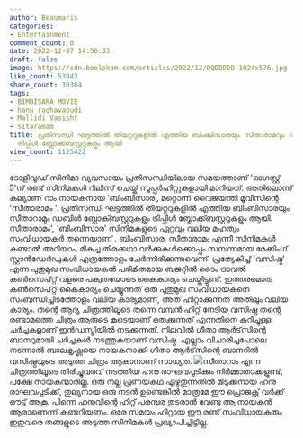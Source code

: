 ```yaml
---
author: Beaumaris
categories:
- Entertainment
comment_count: 0
date: 2022-12-07 14:56:33
draft: false
image: https://cdn.boolokam.com/articles/2022/12/DQDDDDD-1024x576.jpg
like_count: 53943
share_count: 30364
tags:
- BIMBISARA MOVIE
- hanu raghavapudi
- Mallidi Vasisht
- sitaramam
title: പ്രതിസന്ധി ഘട്ടത്തിൽ തീയറ്ററുകളിൽ എത്തിയ ബിംബിസാരയും സീതാരാമവും ഡബിൾ ബ്ലോക്ബസ്റ്ററുകളും
  ട്രിപ്പിൾ ബ്ലോക്ക്ബസ്റ്ററുകളും ആയി
view_count: 1125422
---
```


ടോളിവുഡ് സിനിമാ വ്യവസായം പ്രതിസന്ധിയിലായ സമയത്താണ് 'ഓഗസ്റ്റ് 5'ന് രണ്ട് സിനിമകൾ റിലീസ് ചെയ്ത് സൂപ്പർഹിറ്റുകളായി മാറിയത്. അതിലൊന്ന് കല്യാണ് റാം നായകനായ 'ബിംബിസാര', മറ്റൊന്ന് വൈജയന്തി മൂവീസിന്റെ 'സീതാരാമം '. പ്രതിസന്ധി ഘട്ടത്തിൽ തീയറ്ററുകളിൽ എത്തിയ ബിംബിസാരയും സീതാറാമും ഡബിൾ ബ്ലോക്ബസ്റ്ററുകളും ട്രിപ്പിൾ ബ്ലോക്ക്ബസ്റ്ററുകളും ആയി. സീതാരാമം', 'ബിംബിസാര' സിനിമകളുടെ ഏറ്റവും വലിയ മഹത്വം സംവിധായകർ തന്നെയാണ് . ബിംബിസാര, സീതാരാമം എന്നീ സിനിമകൾ കണ്ടാൽ അറിയാം, മികച്ച തിരക്കഥാ വർക്കുകൾക്കൊപ്പം സമ്പന്നമായ മേക്കിംഗ് സ്റ്റാൻഡേർഡുകൾ എത്രത്തോളം ചേർന്നിരിക്കുന്നുവെന്ന്. പ്രത്യേകിച്ച് 'വസിഷ്ഠ' എന്ന പുതുമുഖ സംവിധായകൻ പരിമിതമായ ബജറ്റിൽ ടൈം ട്രാവൽ കൺസെപ്റ്റ് വളരെ പക്വതയോടെ കൈകാര്യം ചെയ്തിട്ടുണ്ട്. ഇത്തരമൊരു കൺസെപ്റ്റ് കൈകാര്യം ചെയ്യുന്നത് ഒരു പുതുമുഖ സംവിധായകനെ സംബന്ധിച്ചിടത്തോളം വലിയ കാര്യമാണ്, അത് ഹിറ്റാക്കുന്നത് അതിലും വലിയ കാര്യം. തന്റെ ആദ്യ ചിത്രത്തിലൂടെ തന്നെ വമ്പൻ ഹിറ്റ് നേടിയ വസിഷ്ഠ തന്റെ രണ്ടാമത്തെ ചിത്രം ആരുടെ കൂടെയാണ് ഒരുക്കുന്നത് എന്നതിനെ കുറിച്ചുള്ള ചർച്ചകളാണ് ഇൻഡസ്ട്രിയിൽ നടക്കുന്നത്. നിലവിൽ ഗീതാ ആർട്‌സിന്റെ ബാനറുമായി ചർച്ചകൾ നടത്തുകയാണ് വസിഷ്ഠ. എല്ലാം വിചാരിച്ചപോലെ നടന്നാൽ ബാലകൃഷ്ണയെ നായകനാക്കി ഗീതാ ആർട്‌സിന്റെ ബാനറിൽ വസിഷ്ഠയുടെ അടുത്ത ചിത്രം ആകാനാണ് സാധ്യത. ![](https://cdn.boolokam.com/articles/2022/12/DQDDDDD-1024x576.jpg)സീതാറാം എന്ന ചിത്രത്തിലൂടെ തിരിച്ചുവരവ് നടത്തിയ ഹനു രാഘവപുടിക്കും നിർമ്മാതാക്കളുണ്ട്, പക്ഷേ നായകന്മാരില്ല. ഒരു നല്ല പ്രണയകഥ എഴുതുന്നതിൽ മിടുക്കനായ ഹനു രാഘവപുടിക്ക്, തുല്യനായ ഒരു നടൻ ഉണ്ടെങ്കിൽ മാത്രമേ ഈ പ്രൊജക്റ്റ് വർക്ക് ഔട്ട് ആകൂ. പിന്നെ ഹനുവിന്റെ ഹിറ്റ് പരമ്പര തുടരാൻ വേണ്ട ആ നായകൻ ആരാണെന്ന് കണ്ടറിയണം. ഒരേ സമയം ഹിറ്റായ ഈ രണ്ട് സംവിധായകരും ഇതുവരെ തങ്ങളുടെ അടുത്ത സിനിമകൾ പ്രഖ്യാപിച്ചിട്ടില്ല.